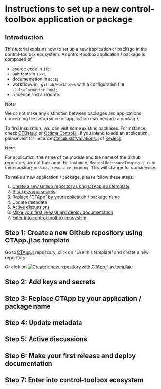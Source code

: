 # Instructions to set up a new control-toolbox application or package

## Introduction

This tutorial explains how to set up a new application or package in the control-toolbox ecosystem.
A control-toolbox application / package is composed of:

- source code in `src`;
- unit tests in `test`;
- documentation in `docs`;
- workflows in `.github/workflows` with a configuration file `.JuliaFormatter.toml`;
- a licence and a readme.

> [!NOTE]
> We do not make any distinction between packages and applications concerning the setup since an application may become a package.

To find inspiration, you can visit some existing packages. For instance, check 
[CTBase.jl](https://github.com/control-toolbox/CTBase.jl)
or [OptimalControl.jl](https://github.com/control-toolbox/OptimalControl.jl).
If you intend to add an application, please visit for instance 
[CalculusOfVariations.jl](https://github.com/control-toolbox/calculus_of_variations)
of [Kepler.jl](https://github.com/control-toolbox/kepler).

> [!NOTE]
> For application, the name of the module and the name of the Github repository are not the same. 
> For instance, `MedicalResonanceImaging.jl` is in the repository `medical_resonance_imaging`. 
> This will change for consistency.

To make a new application / package, please follow these steps:

1. [Create a new Github repository using CTApp.jl as template](#step-1-create-a-new-github-repository-using-ctappjl-as-template)
2. [Add keys and secrets](#step-2-add-keys-and-secrets)
3. [Replace "CTApp" by your application / package name](#step-3-replace-ctapp-by-your-application--package-name)
4. [Update metadata](#step-4-update-metadata)
5. [Active discussions](#step-5-active-discussions)
6. [Make your first release and deploy documentation](#step-6-make-your-first-release-and-deploy-documentation)
7. [Enter into control-toolbox ecosystem](#step-7-enter-into-control-toolbox-ecosystem)

## Step 1: Create a new Github repository using CTApp.jl as template

Go to [CTApp.jl](https://github.com/control-toolbox/CTApp.jl) repository, click on "Use this template" and create a 
new repository.

Or click on 
[![Create a new repository with CTApp.jl as template](https://img.shields.io/badge/create_a_new_repository-CTApp.jl_template-darkgreen)](/new?template_name=CTApp.jl&amp;template_owner=control-toolbox)

## Step 2: Add keys and secrets

## Step 3: Replace CTApp by your application / package name

## Step 4: Update metadata

## Step 5: Active discussions

## Step 6: Make your first release and deploy documentation

## Step 7: Enter into control-toolbox ecosystem